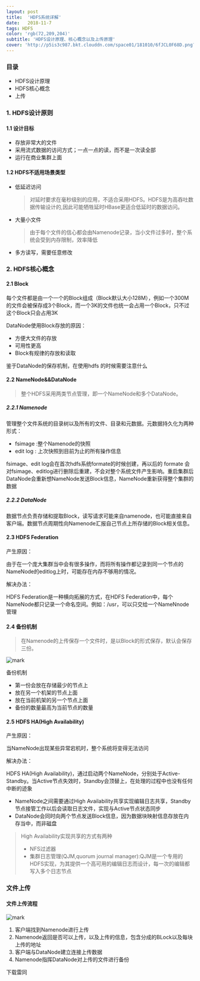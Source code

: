 ```yaml
---
layout: post
title:  'HDFS系统详解'
date:   2018-11-7
tags: HDFS
color: 'rgb(72,209,204)'
subtitle: 'HDFS设计原理、核心概念以及上传原理'
cover: 'http://p5is3c987.bkt.clouddn.com/space01/181010/6fJCL0F68D.png?imageslim'
---
```




### 目录

- HDFS设计原理
- HDFS核心概念
- 上传

### 1. HDFS设计原则

#### 1.1 设计目标
- 存放非常大的文件
- 采用流式数据的访问方式；一点一点的读，而不是一次读全部
- 运行在商业集群上面

#### 1.2 HDFS不适用场景类型

- 低延迟访问

    > 对延时要求在毫秒级别的应用，不适合采用HDFS。HDFS是为高吞吐数据传输设计的,因此可能牺牲延时HBase更适合低延时的数据访问。
- 大量小文件

    > 由于每个文件的信心都会由Namenode记录，当小文件过多时，整个系统会受到内存限制，效率降低
- 多方读写，需要任意修改

### 2. HDFS核心概念

#### 2.1 Block

每个文件都是由一个一个的Block组成（Block默认大小128M），例如一个300M的文件会被保存成3个Block，而一个3K的文件也统一会占用一个Block，只不过这个Block只会占用3K

DataNode使用Block存放的原因：
- 方便大文件的存放
- 可用性更高
- Block有规律的存放和读取

鉴于DataNode的保存机制，在使用hdfs 的时候需要注意什么

#### 2.2 NameNode&&DataNode

> 整个HDFS采用两类节点管理，即一个NameNode和多个DataNode。

##### 2.2.1 Namenode

 管理整个文件系统的目录树以及所有的文件、目录和元数据。元数据持久化为两种形式：

- fsimage :整个Namenode的快照
- edit log : 上次快照到目前为止的所有操作信息

fsimage、edit log会在首次hdfs系统formate的时候创建，再以后的 formate 会对fsimage、editlog进行删除后重建，不会对整个系统文件产生影响。重启集群后DataNode会重新想NameNode发送Block信息，NameNode重新获得整个集群的数据

##### 2.2.2 DataNode

数据节点负责存储和提取Block，读写请求可能来自namenode，也可能直接来自客户端。数据节点周期性向Namenode汇报自己节点上所存储的Block相关信息。

#### 2.3 HDFS Federation

产生原因： 

由于在一个庞大集群当中会有很多操作，而将所有操作都记录到同一个节点的NameNode的editlog上时，可能存在内存不够用的情况。

解决办法：

HDFS Federation是一种横向拓展的方式，在HDFS Federation中，每个NameNode都只记录一个命名空间。例如：/usr，可以只交给一个NameNnode管理

#### 2.4 备份机制

> 在Namenode的上传保存一个文件时，是以Block的形式保存，默认会保存三份。

![mark](http://p5is3c987.bkt.clouddn.com/space01/181010/6fJCL0F68D.png?imageslim)

备份机制
- 第一份会放在存储最少的节点上
- 放在另一个机架的节点上面
- 放在当前机架的另一个节点上面
- 备份的数量最高为当前节点的数量

#### 2.5 HDFS HA(High Availability)

产生原因：

当NameNode出现某些异常宕机时，整个系统将变得无法访问

解决办法：

HDFS HA(High Availability)，通过启动两个NameNode，分别处于Active-Standby。当Active节点失效时，Standby会顶替上，在处理的过程中也没有任何中断的迹象

- NameNode之间需要通过High Availability共享实现编辑日志共享，Standby节点接管工作以后会读取日志文件，实现与Active节点状态同步
- DataNode会同时向两个节点发送Block信息，因为数据块映射信息存放在内存当中，而非磁盘



>High Availability实现共享的方式有两种
>
>- NFS过滤器
>- 集群日志管理(QJM,quorum journal manager):QJM是一个专用的HDFS实现，为其提供一个高可用的编辑日志而设计，每一次的编辑都写入多个日志节点

### 文件上传

#### 文件上传流程
![mark](http://p5is3c987.bkt.clouddn.com/space01/181010/kc1GE028ff.png?imageslim)

1. 客户端找到Namenode进行上传
2. Namenode返回是否可以上传，以及上传的信息，包含分成的BLock以及每块上传的地址
3. 客户端与DataNode建立连接上传数据
4. Namenode指挥DataNode对上传的文件进行备份

下载雷同